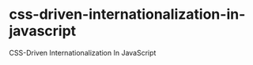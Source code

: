 css-driven-internationalization-in-javascript
=============================================

CSS-Driven Internationalization In JavaScript
